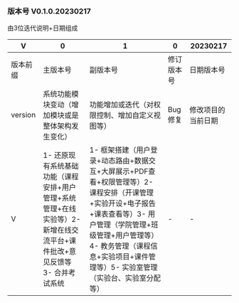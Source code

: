 <!-- 项目版本说明 -->

### 版本号 V0.1.0.20230217

由3位迭代说明+日期组成

V | 0  | 1  | 0 | 20230217
-------| -------------- | ------|------- | -----
版本前缀|主版本号  | 副版本号|修订版本号|日期版本号
version|系统功能模块变动（增加模块或是整体架构发生变化）|功能增加或迭代（对权限控制、增加自定义视图等）| Bug修复 | 修改项目的当前日期
V| 1- 还原现有系统基础功能（课程安排+用户管理+系统管理+在线实验等）2- 新增在线交流平台+课件批改+意见反馈等 3- 合并考试系统| 1- 框架搭建（用户登录+动态路由+数据交互+大屏展示+PDF查看+权限管理等）2- 课程安排（开课管理+实验开设+电子报告+课表查看等）3- 用户管理（学院管理+班级管理+用户管理等）4- 教务管理（课程信息+实验项目+课件管理等）5- 实验室管理（实验台、实验室分配等）  | -|-
